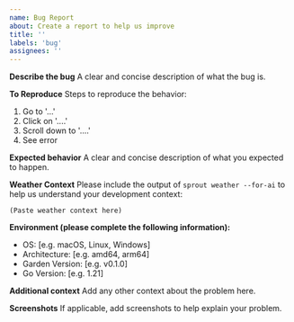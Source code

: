 ```yaml
---
name: Bug Report
about: Create a report to help us improve
title: ''
labels: 'bug'
assignees: ''
---
```


**Describe the bug**
A clear and concise description of what the bug is.

**To Reproduce**
Steps to reproduce the behavior:
1. Go to '...'
2. Click on '....'
3. Scroll down to '....'
4. See error

**Expected behavior**
A clear and concise description of what you expected to happen.

**Weather Context**
Please include the output of `sprout weather --for-ai` to help us understand your development context:

```
(Paste weather context here)
```

**Environment (please complete the following information):**
- OS: [e.g. macOS, Linux, Windows]
- Architecture: [e.g. amd64, arm64]
- Garden Version: [e.g. v0.1.0]
- Go Version: [e.g. 1.21]

**Additional context**
Add any other context about the problem here.

**Screenshots**
If applicable, add screenshots to help explain your problem.